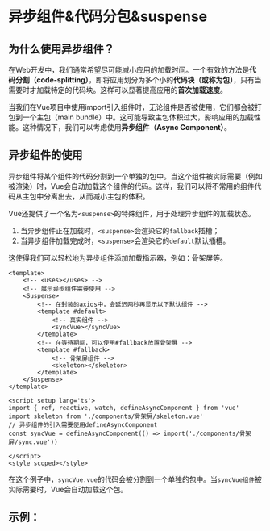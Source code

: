 # 异步组件&代码分包&suspense

## 为什么使用异步组件？

在Web开发中，我们通常希望尽可能减小应用的加载时间。一个有效的方法是**代码分割（code-splitting）**，即将应用划分为多个小的**代码块（或称为包）**，只有当需要时才加载特定的代码块。这样可以显著提高应用的**首次加载速度**。

当我们在Vue项目中使用import引入组件时，无论组件是否被使用，它们都会被打包到一个主包（main bundle）中。这可能导致主包体积过大，影响应用的加载性能。这种情况下，我们可以考虑使用**异步组件（Async Component）**。


## 异步组件的使用

异步组件将某个组件的代码分割到一个单独的包中。当这个组件被实际需要（例如被渲染）时，Vue会自动加载这个组件的代码。这样，我们可以将不常用的组件代码从主包中分离出去，从而减小主包的体积。


Vue还提供了一个名为`<suspense>`的特殊组件，用于处理异步组件的加载状态。
1. 当异步组件正在加载时，`<suspense>`会渲染它的`fallback`插槽；
2. 当异步组件加载完成时，`<suspense>`会渲染它的`default`默认插槽。
   
这使得我们可以轻松地为异步组件添加加载指示器，例如：骨架屏等。

```vue
<template>
    <!-- <uses></uses> -->
    <!-- 展示异步组件需要使用 -->
    <Suspense>
        <!-- 在封装的axios中，会延迟两秒再显示以下默认组件 -->
        <template #default>
            <!-- 真实组件 -->
            <syncVue></syncVue>
        </template>
        <!-- 在等待期间，可以使用#fallback放置骨架屏 -->
        <template #fallback>
            <!-- 骨架屏组件 -->
            <skeleton></skeleton>
        </template>
    </Suspense>
</template>

<script setup lang='ts'>
import { ref, reactive, watch, defineAsyncComponent } from 'vue'
import skeleton from './components/骨架屏/skeleton.vue'
// 异步组件的引入需要使用defineAsyncComponent
const syncVue = defineAsyncComponent(() => import('./components/骨架屏/sync.vue'))

</script>
<style scoped></style>
```

在这个例子中，`syncVue.vue`的代码会被分割到一个单独的包中。当`syncVue组件`被实际需要时，Vue会自动加载这个包。

## 示例：

<uses />

<script setup lang='ts'>
import uses from './components/骨架屏/use.vue'
</script>
